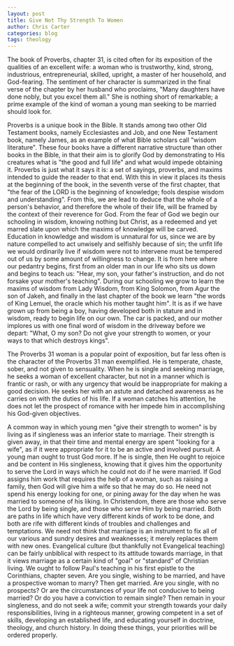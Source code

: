 ```yaml
---
layout: post
title: Give Not Thy Strength To Women
author: Chris Carter
categories: blog
tags: theology
---
```


The book of Proverbs, chapter 31, is cited often for its exposition of the qualities of an excellent wife: a woman who is trustworthy, kind, strong, industrious, entrepreneurial, skilled, upright, a master of her household, and God-fearing. The sentiment of her character is summarized in the final verse of the chapter by her husband who proclaims, "Many daughters have done nobly, but you excel them all." She is nothing short of remarkable; a prime example of the kind of woman a young man seeking to be married should look for.

Proverbs is a unique book in the Bible. It stands among two other Old Testament books, namely Ecclesiastes and Job, and one New Testament book, namely James, as an example of what Bible scholars call "wisdom literature". These four books have a different narrative structure than other books in the Bible, in that their aim is to glorify God by demonstrating to His creatures what is "the good and full life" and what would impede obtaining it. Proverbs is just what it says it is: a set of sayings, proverbs, and maxims intended to guide the reader to that end. With this in view it places its thesis at the beginning of the book, in the seventh verse of the first chapter, that "the fear of the LORD is the beginning of knowledge; fools despise wisdom and understanding". From this, we are lead to deduce that the whole of a person's behavior, and therefore the whole of their life, will be framed by the context of their reverence for God. From the fear of God we begin our schooling in wisdom, knowing nothing but Christ, as a redeemed and yet marred slate upon which the maxims of knowledge will be carved. Education in knowledge and wisdom is unnatural for us, since we are by nature compelled to act unwisely and selfishly because of sin; the unfit life we would ordinarily live if wisdom were not to intervene must be tempered out of us by some amount of willingness to change. It is from here where our pedantry begins, first from an older man in our life who sits us down and begins to teach us: "Hear, my son, your father's instruction, and do not forsake your mother's teaching". During our schooling we grow to learn the maxims of wisdom from Lady Wisdom, from King Solomon, from Agur the son of Jakeh, and finally in the last chapter of the book we learn "the words of King Lemuel, the oracle which his mother taught him". It is as if we have grown up from being a boy, having developed both in stature and in wisdom, ready to begin life on our own. The car is packed, and our mother implores us with one final word of wisdom in the driveway before we depart: "What, O my son? Do not give your strength to women, or your ways to that which destroys kings".

The Proverbs 31 woman is a popular point of exposition, but far less often is the character of the Proverbs 31 man exemplified. He is temperate, chaste, sober, and not given to sensuality. When he is single and seeking marriage, he seeks a woman of excellent character, but not in a manner which is frantic or rash, or with any urgency that would be inappropriate for making a good decision. He seeks her with an astute and detached awareness as he carries on with the duties of his life. If a woman catches his attention, he does not let the prospect of romance with her impede him in accomplishing his God-given objectives.

A common way in which young men "give their strength to women" is by living as if singleness was an inferior state to marriage. Their strength is given away, in that their time and mental energy are spent "looking for a wife", as if it were appropriate for it to be an active and involved pursuit. A young man ought to trust God more. If he is single, then He ought to rejoice and be content in His singleness, knowing that it gives him the opportunity to serve the Lord in ways which he could not do if he were married. If God assigns him work that requires the help of a woman, such as raising a family, then God will give him a wife so that he may do so. He need not spend his energy looking for one, or pining away for the day when he was married to someone of his liking. In Christendom, there are those who serve the Lord by being single, and those who serve Him by being married. Both are paths in life which have very different kinds of work to be done, and both are rife with different kinds of troubles and challenges and temptations. We need not think that marriage is an instrument to fix all of our various and sundry desires and weaknesses; it merely replaces them with new ones. Evangelical culture (but thankfully not Evangelical teaching) can be fairly unbiblical with respect to its attitude towards marriage, in that it views marriage as a certain kind of "goal" or "standard" of Christian living. We ought to follow Paul's teaching in his first epistle to the Corinthians, chapter seven. Are you single, wishing to be married, and have a prospective woman to marry? Then get married. Are you single, with no prospects? Or are the circumstances of your life not conducive to being married? Or do you have a conviction to remain single? Then remain in your singleness, and do not seek a wife; commit your strength towards your daily responsibilities, living in a righteous manner, growing competent in a set of skills, developing an established life, and educating yourself in doctrine, theology, and church history. In doing these things, your priorities will be ordered properly.
